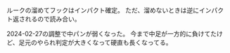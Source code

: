 ルークの溜めてフックはインパクト確定。
ただ、溜めないときは逆にインパクト返されるので読み合い。

2024-02-27の調整で中パンが弱くなった。
今まで中足が一方的に負けてたけど、足元のやられ判定が大きくなって硬直も長くなってる。
